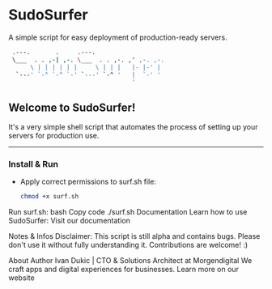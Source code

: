 # SudoSurfer
A simple script for easy deployment of production-ready servers.
```bash
 .---.       .     .---.                    
 \___  . . ,-| ,-. \___  . . ,-. ," ,-. ,-.
      \ | | | | | |     \ | | |   |- |-' |  
  `---' `-^ `-^ `-' `---' `-^ '   |  `-' '  
                                  '          
```
## Welcome to SudoSurfer!
It's a very simple shell script that automates the process of setting up your servers for production use. 

---

### Install & Run
- Apply correct permissions to surf.sh file:
  ```bash
  chmod +x surf.sh
Run surf.sh:
bash
Copy code
./surf.sh
Documentation
Learn how to use SudoSurfer:
Visit our documentation

Notes & Infos
Disclaimer:
This script is still alpha and contains bugs.
Please don't use it without fully understanding it.
Contributions are welcome! :)

About Author
Ivan Dukic | CTO & Solutions Architect at Morgendigital
We craft apps and digital experiences for businesses.
Learn more on our website

